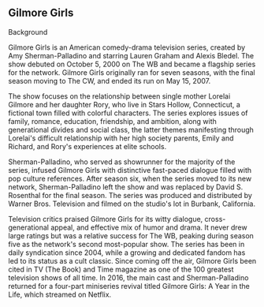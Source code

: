 ## Gilmore Girls

<head> Background <head/>
  
Gilmore Girls is an American comedy-drama television series, created by Amy Sherman-Palladino and starring Lauren Graham and Alexis Bledel. The show debuted on October 5, 2000 on The WB and became a flagship series for the network. Gilmore Girls originally ran for seven seasons, with the final season moving to The CW, and ended its run on May 15, 2007.

The show focuses on the relationship between single mother Lorelai Gilmore and her daughter Rory, who live in Stars Hollow, Connecticut, a fictional town filled with colorful characters. The series explores issues of family, romance, education, friendship, and ambition, 
along with generational divides and social class, the latter themes manifesting through Lorelai's difficult relationship with her high society parents, Emily and Richard, and Rory's experiences at elite schools.

Sherman-Palladino, who served as showrunner for the majority of the series, infused Gilmore Girls with distinctive fast-paced dialogue filled with pop culture references. After season six, when the series moved to its new network, Sherman-Palladino left the show and was replaced by David S. Rosenthal for the final season. The series was produced and distributed by Warner Bros. Television and filmed on the studio's lot in Burbank, California.

Television critics praised Gilmore Girls for its witty dialogue, cross-generational appeal, and effective mix of humor and drama.
It never drew large ratings but was a relative success for The WB, peaking during season five as the network's second most-popular show. 
The series has been in daily syndication since 2004, while a growing and dedicated fandom has led to its status as a cult classic.
Since coming off the air, Gilmore Girls been cited in TV (The Book) and Time magazine as one of the 100 greatest television shows of all time. In 2016, the main cast and Sherman-Palladino returned for a four-part miniseries revival titled Gilmore Girls: A Year in the Life, which streamed on Netflix.
